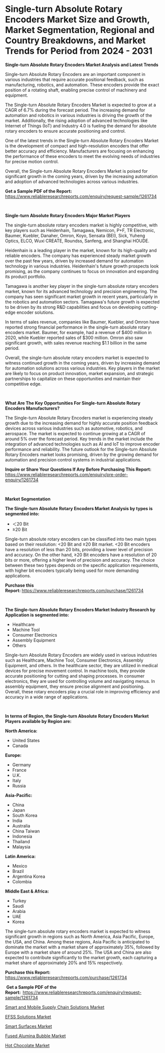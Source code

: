 <p><h1>Single-turn Absolute Rotary Encoders Market Size and Growth, Market Segmentation, Regional and Country Breakdowns, and Market Trends for Period from 2024 -  2031</h1></p><p><strong>Single-turn Absolute Rotary Encoders Market Analysis and Latest Trends</strong></p>
<p><p>Single-turn Absolute Rotary Encoders are an important component in various industries that require accurate positional feedback, such as manufacturing, robotics, and automation. These encoders provide the exact position of a rotating shaft, enabling precise control of machinery and equipment.</p><p>The Single-turn Absolute Rotary Encoders Market is expected to grow at a CAGR of 6.7% during the forecast period. The increasing demand for automation and robotics in various industries is driving the growth of the market. Additionally, the rising adoption of advanced technologies like Internet of Things (IoT) and Industry 4.0 is fueling the demand for absolute rotary encoders to ensure accurate positioning and control.</p><p>One of the latest trends in the Single-turn Absolute Rotary Encoders Market is the development of compact and high-resolution encoders that offer better accuracy and efficiency. Manufacturers are focusing on enhancing the performance of these encoders to meet the evolving needs of industries for precise motion control.</p><p>Overall, the Single-turn Absolute Rotary Encoders Market is poised for significant growth in the coming years, driven by the increasing automation and adoption of advanced technologies across various industries.</p></p>
<p><strong>Get a Sample PDF of the Report:&nbsp;</strong> <a href="https://www.reliableresearchreports.com/enquiry/request-sample/1261734">https://www.reliableresearchreports.com/enquiry/request-sample/1261734</a></p>
<p>&nbsp;</p>
<p><strong>Single-turn Absolute Rotary Encoders Major Market Players</strong></p>
<p><p>The single-turn absolute rotary encoders market is highly competitive, with key players such as Heidenhain, Tamagawa, Nemicon, P+F, TR Electronic, Baumer, Kuebler, Danaher, Omron, Koyo, Sensata (BEI), Sick, Yuheng Optics, ELCO, Wuxi CREATE, Roundss, Sanfeng, and Shanghai HOUDE. </p><p>Heidenhain is a leading player in the market, known for its high-quality and reliable encoders. The company has experienced steady market growth over the past few years, driven by increased demand for automation technology in various industries. Heidenhain's future growth prospects look promising, as the company continues to focus on innovation and expanding its product portfolio.</p><p>Tamagawa is another key player in the single-turn absolute rotary encoders market, known for its advanced technology and precision engineering. The company has seen significant market growth in recent years, particularly in the robotics and automation sectors. Tamagawa's future growth is expected to be driven by its strong R&D capabilities and focus on developing cutting-edge encoder solutions.</p><p>In terms of sales revenue, companies like Baumer, Kuebler, and Omron have reported strong financial performance in the single-turn absolute rotary encoders market. Baumer, for example, had a revenue of $400 million in 2020, while Kuebler reported sales of $300 million. Omron also saw significant growth, with sales revenue reaching $1.1 billion in the same period.</p><p>Overall, the single-turn absolute rotary encoders market is expected to witness continued growth in the coming years, driven by increasing demand for automation solutions across various industries. Key players in the market are likely to focus on product innovation, market expansion, and strategic partnerships to capitalize on these opportunities and maintain their competitive edge.</p></p>
<p>&nbsp;</p>
<p><strong>What Are The Key Opportunities For Single-turn Absolute Rotary Encoders Manufacturers?</strong></p>
<p><p>The Single-turn Absolute Rotary Encoders market is experiencing steady growth due to the increasing demand for highly accurate position feedback devices across various industries such as automotive, robotics, and aerospace. The market is expected to continue growing at a CAGR of around 5% over the forecast period. Key trends in the market include the integration of advanced technologies such as AI and IoT to improve encoder performance and reliability. The future outlook for the Single-turn Absolute Rotary Encoders market looks promising, driven by the growing demand for automation and precision control systems in industrial applications.</p></p>
<p><strong>Inquire or Share Your Questions If Any Before Purchasing This Report:</strong> <a href="https://www.reliableresearchreports.com/enquiry/pre-order-enquiry/1261734">https://www.reliableresearchreports.com/enquiry/pre-order-enquiry/1261734</a></p>
<p>&nbsp;</p>
<p><strong>Market Segmentation</strong></p>
<p><strong>The Single-turn Absolute Rotary Encoders Market Analysis by types is segmented into:</strong></p>
<p><ul><li>＜20 Bit</li><li>≥20 Bit</li></ul></p>
<p><p>Single-turn absolute rotary encoders can be classified into two main types based on their resolution: <20 Bit and ≥20 Bit market. <20 Bit encoders have a resolution of less than 20 bits, providing a lower level of precision and accuracy. On the other hand, ≥20 Bit encoders have a resolution of 20 bits or more, offering a higher level of precision and accuracy. The choice between these two types depends on the specific application requirements, with higher bit encoders typically being used for more demanding applications.</p></p>
<p><strong>Purchase this Report:&nbsp;</strong><a href="https://www.reliableresearchreports.com/purchase/1261734">https://www.reliableresearchreports.com/purchase/1261734</a></p>
<p>&nbsp;</p>
<p><strong>The Single-turn Absolute Rotary Encoders Market Industry Research by Application is segmented into:</strong></p>
<p><ul><li>Healthcare</li><li>Machine Tool</li><li>Consumer Electronics</li><li>Assembly Equipment</li><li>Others</li></ul></p>
<p><p>Single-turn Absolute Rotary Encoders are widely used in various industries such as Healthcare, Machine Tool, Consumer Electronics, Assembly Equipment, and others. In the healthcare sector, they are utilized in medical devices for precise movement control. In machine tools, they provide accurate positioning for cutting and shaping processes. In consumer electronics, they are used for controlling volume and navigating menus. In assembly equipment, they ensure precise alignment and positioning. Overall, these rotary encoders play a crucial role in improving efficiency and accuracy in a wide range of applications.</p></p>
<p>&nbsp;</p>
<p><strong>In terms of Region, the Single-turn Absolute Rotary Encoders Market Players available by Region are:</strong></p>
<p>
    <p> <strong> North America: </strong>
        <ul>
            <li>United States</li>
            <li>Canada</li>
        </ul>
        </p> 
    <p> <strong> Europe: </strong>
        <ul>
            <li>Germany</li>
            <li>France</li>
            <li>U.K.</li>
            <li>Italy</li>
            <li>Russia</li>
        </ul>
        </p> 
    <p> <strong> Asia-Pacific: </strong>
        <ul>
            <li>China</li>
            <li>Japan</li>
            <li>South Korea</li>
            <li>India</li>
            <li>Australia</li>
            <li>China Taiwan</li>
            <li>Indonesia</li>
            <li>Thailand</li>
            <li>Malaysia</li>
        </ul>
        </p> 
    <p> <strong> Latin America: </strong>
        <ul>
            <li>Mexico</li>
            <li>Brazil</li>
            <li>Argentina Korea</li>
            <li>Colombia</li>
        </ul>
        </p> 
    <p> <strong> Middle East & Africa: </strong>
        <ul>
            <li>Turkey</li>
            <li>Saudi</li>
            <li>Arabia</li>
            <li>UAE</li>
            <li>Korea</li>
        </ul>
    </p>
    </p>
<p><p>The single-turn absolute rotary encoders market is expected to witness significant growth in regions such as North America, Asia Pacific, Europe, the USA, and China. Among these regions, Asia Pacific is anticipated to dominate the market with a market share of approximately 35%, followed by Europe with a market share of around 25%. The USA and China are also expected to contribute significantly to the market growth, each capturing a market share of approximately 20% and 15% respectively.</p></p>
<p><strong>Purchase this Report: </strong><a href="https://www.reliableresearchreports.com/purchase/1261734">https://www.reliableresearchreports.com/purchase/1261734</a></p>
<p>&nbsp;<strong>Get a Sample PDF of the Report:&nbsp;&nbsp;</strong><a href="https://www.reliableresearchreports.com/enquiry/request-sample/1261734">https://www.reliableresearchreports.com/enquiry/request-sample/1261734</a></p>
<p><strong></strong></p>
<p><p><a href="https://medium.com/@lorimyers95/smart-and-mobile-supply-chain-solutions-market-furnishes-information-on-market-share-market-78b8c5521b32">Smart and Mobile Supply Chain Solutions Market</a></p><p><a href="https://medium.com/@greisdukagjini2014/efss-solutions-market-competitive-analysis-market-trends-and-forecast-to-2031-2d7fefd056e9">EFSS Solutions Market</a></p><p><a href="https://medium.com/p/556dcc0edb93/edit">Smart Surfaces Market</a></p><p><a href="https://github.com/biheemgalvinlouises6hokrh3h/Market-Research-Report-List-1/blob/main/fused-alumina-bubble-market.md">Fused Alumina Bubble Market</a></p><p><a href="https://medium.com/p/1f2299bb4d47/edit">Hot Chocolate Market</a></p></p>